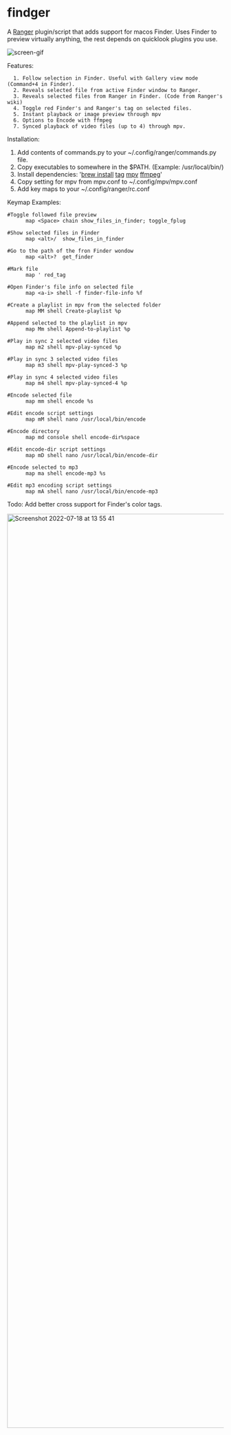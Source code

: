 # findger

A [Ranger](https://github.com/ranger/ranger) plugin/script that adds support for macos Finder. Uses Finder to preview virtually anything, the rest depends on quicklook plugins you use.

![screen-gif](./preview.gif)

Features:
```
  1. Follow selection in Finder. Useful with Gallery view mode (Command+4 in Finder).
  2. Reveals selected file from active Finder window to Ranger.
  3. Reveals selected files from Ranger in Finder. (Code from Ranger's wiki)
  4. Toggle red Finder's and Ranger's tag on selected files.
  5. Instant playback or image preview through mpv
  6. Options to Encode with ffmpeg
  7. Synced playback of video files (up to 4) through mpv.
```

Installation:

  1. Add contents of commands.py to your ~/.config/ranger/commands.py file.
  2. Copy executables to somewhere in the $PATH. (Example: /usr/local/bin/)
  3. Install dependencies: '[brew install](https://brew.sh) [tag](https://github.com/jdberry/tag) [mpv](https://github.com/mpv-player/mpv) [ffmpeg](https://github.com/FFmpeg/FFmpeg)'
  4. Copy setting for mpv from mpv.conf to ~/.config/mpv/mpv.conf
  5. Add key maps to your ~/.config/ranger/rc.conf

Keymap Examples:
```
#Toggle followed file preview
      map <Space> chain show_files_in_finder; toggle_fplug

#Show selected files in Finder
      map <alt>/  show_files_in_finder

#Go to the path of the fron Finder wondow
      map <alt>?  get_finder

#Mark file
      map ' red_tag

#Open Finder's file info on selected file
      map <a-i> shell -f finder-file-info %f

#Create a playlist in mpv from the selected folder
      map MM shell Create-playlist %p

#Append selected to the playlist in mpv
      map Mm shell Append-to-playlist %p

#Play in sync 2 selected video files
      map m2 shell mpv-play-synced %p

#Play in sync 3 selected video files
      map m3 shell mpv-play-synced-3 %p

#Play in sync 4 selected video files
      map m4 shell mpv-play-synced-4 %p

#Encode selected file
      map mm shell encode %s

#Edit encode script settings
      map mM shell nano /usr/local/bin/encode

#Encode directory
      map md console shell encode-dir%space

#Edit encode-dir script settings
      map mD shell nano /usr/local/bin/encode-dir

#Encode selected to mp3
      map ma shell encode-mp3 %s

#Edit mp3 encoding script settings
      map mA shell nano /usr/local/bin/encode-mp3
```

Todo: Add better cross support for Finder's color tags.

<img width="2128" alt="Screenshot 2022-07-18 at 13 55 41" src="https://user-images.githubusercontent.com/77557804/179497347-9f0ba654-f6dc-4c17-834d-77e5b5d670fd.png">
